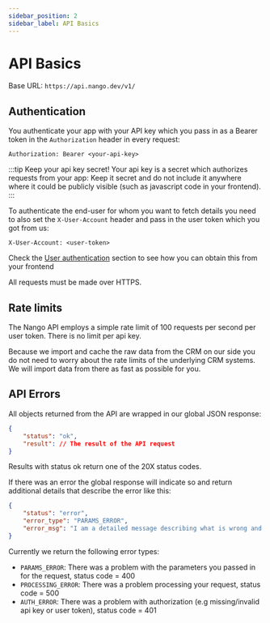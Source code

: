 ```yaml
---
sidebar_position: 2
sidebar_label: API Basics
---
```


# API Basics

Base URL: `https://api.nango.dev/v1/`

## Authentication
You authenticate your app with your API key which you pass in as a Bearer token in the `Authorization` header in every request:
```
Authorization: Bearer <your-api-key>
```

:::tip Keep your api key secret!
Your api key is a secret which authorizes requests from your app: Keep it secret and do not include it anywhere where it could be publicly visible (such as javascript code in your frontend).
:::


To authenticate the end-user for whom you want to fetch details you need to also set the `X-User-Account` header and pass in the user token which you got from us:
```
X-User-Account: <user-token>
```
Check the [User authentication](user-authentication.md) section to see how you can obtain this from your frontend


All requests must be made over HTTPS.

## Rate limits
The Nango API employs a simple rate limit of 100 requests per second per user token. There is no limit per api key.

Because we import and cache the raw data from the CRM on our side you do not need to worry about the rate limits of the underlying CRM systems. We will import data from there as fast as possible for you.

## API Errors
All objects returned from the API are wrapped in our global JSON response:
```json
{
    "status": "ok",
    "result": // The result of the API request
}
```
Results with status ok return one of the 20X status codes.

If there was an error the global response will indicate so and return additional details that describe the error like this:
```json
{
    "status": "error",
    "error_type": "PARAMS_ERROR",
    "error_msg": "I am a detailed message describing what is wrong and why"
}
```

Currently we return the following error types:
- `PARAMS_ERROR`: There was a problem with the parameters you passed in for the request, status code = 400
- `PROCESSING_ERROR`: There was a problem processing your request, status code = 500
- `AUTH_ERROR`: There was a problem with authorization (e.g missing/invalid api key or user token), status code = 401